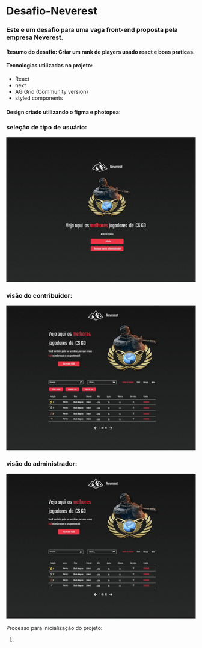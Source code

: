 # Desafio-Neverest

### Este e um desafio para uma vaga front-end proposta pela empresa Neverest.

#### Resumo do desafio: Criar um rank de players usado react e boas praticas.

#### Tecnologias utilizadas no projeto:

* React
* next
* AG Grid (Community version)
* styled components

#### Design criado utilizando o figma e photopea: 
### seleção de tipo de usuário:
![alt usuário](https://raw.githubusercontent.com/MarcosPauloJS/Desafio-Neverest/main/desafio%20nerverest%20design%203.png)

### visão do contribuidor:
![alt contribuidor](https://raw.githubusercontent.com/MarcosPauloJS/Desafio-Neverest/main/desafio%20nerverest%20design%202.png)

### visão do administrador:
![alt administrador](https://raw.githubusercontent.com/MarcosPauloJS/Desafio-Neverest/main/desafio%20nerverest%20design%201.png)

Processo para inicialização do projeto:

1.
